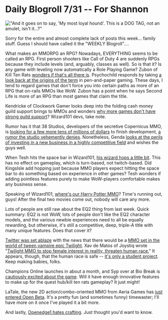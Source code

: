 # Daily Blogroll 7/31 -- For Shannon

!["And it goes on to say, 'My most loyal hound'. This is a DOG TAG, not an amulet, isn't it...?"](../uploads/2009/07/forzha.jpg "\"And it goes on to say, 'My most loyal hound'. This is a DOG TAG, not an amulet, isn't it...?\"")

Sorry for the entire and almost complete lack of posts this week... family stuff. Guess I should have called it the "WEEKLY Blogroll"....

What makes an MMORPG an RPG? Nowadays, EVERYTHING seems to be called an RPG. First person shooters like Call of Duty 4 are suddenly RPGs because they include levels (and, arguably, classes as well). So is that it? Is any game with leveling now automatically a Role Playing Game? Zubon of Kill Ten Rats [wonders if that's all there is](http://www.killtenrats.com/2009/07/30/crpg/). Psychochild responds by taking [a look back at the origins of the term](http://www.psychochild.org/?p=760) in pen-and-paper gaming. These days, I tend to regard games that don't force you into certain paths as more of an RPG that on-rails MMOs like WoW. Zubon has a point when he says Second Life is more of an RPG than most games that claim the title.

Kendricke of Clockwork Gamer looks deep into the folding cash money guild support brings to MMOs and wonders [why more games don't have strong guild support](http://clockworkgamer.com/2009/07/30/do-guilds-bring-in-more-money/)? Wizard101 devs, take note.

Rumor has it that 38 Studios, developers of the secretive Copernicus MMO, is [looking for a few more tens of millions of dollars](http://www.boston.com/business/technology/articles/2009/07/26/curt_schilling_pitches_his_latest_venture_to_investors/) to finish development, [a rumor the studio vehemently denies](http://www.massively.com/2009/07/29/update-38-studios-sets-facts-straight-on-copernicus/). Nonetheless, Genda [looks at the perils of investing in a new business in a highly competitive field](http://www.thegrouchygamer.com/?p=216) and wishes the guys well.

When Tesh hits the space bar in Wizard101, [his wizard hops a little bit](http://tishtoshtesh.wordpress.com/2009/07/30/vestigal-design/). This has no effect on gameplay, which is turn-based, not twitch-based. Did KingsIsle add hopping just because MMO players expect hitting the space bar to do something based on experience in other games? Tesh wonders if adding pointless features purely to make WoW-players comfortable makes any business sense.

Speaking of Wizard101, [where's our Harry Potter MMO](http://biobreak.wordpress.com/2009/07/26/harry-potter-and-the-prisoner-of-development-hell/)? Time's running out, guys! After the final two movies come out, nobody will care any more.

Lots of people are still raw about the EQ2 thing from last week. Quick summary: EQ2 is not WoW, lots of people don't like the EQ2 character models, and the various newbie experiences need to all be equally rewarding, but otherwise, it's still a competitive, deep, triple-A title with many unique features. Does that cover it?

[Twitter was set ablaze](http://twitter.com/#search?q=twilight%20mmo) with the news that there would be a [MMO set in the world of tween vampire epic Twilight](http://www.twilightthevideogame.com/). Xav de Matos of Joystiq wrote "[Twilight MMO to stop female interest in reality, threaten human race.](http://www.joystiq.com/2009/07/29/twilight-mmo-to-stop-female-interest-in-reality-threatens-human/)" It appears, though, that the human race is safe -- [it's only a student project](http://www.massively.com/2009/07/29/the-world-is-safe-twilight-mmo-not-a-confirmed-project/). Keep making babies, folks.

Champions Online launches in about a month, and Syp over at Bio Break is [cautiously excited about the game](http://biobreak.wordpress.com/2009/07/30/champions-online-yeah-were-still-pretty-into-that/). Will it have enough innovative features to make up for the quest hub/kill ten rats gameplay? It just might!

LaTale, the new 2D action/combo-oriented MMO from Aeria Games has [just entered Open Beta](http://latale.aeriagames.com/). It's a pretty fun (and sometimes funny) timewaster; I'll have more on it once I've played it a bit more.

And lastly, [Openedge1 hates crafting](http://angryrantnews.com/2009/07/29/the-art-of-crafting/). Just thought you'd want to know.

